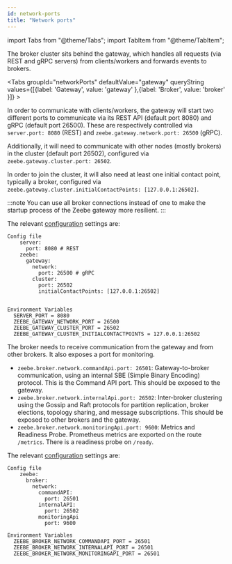 ```yaml
---
id: network-ports
title: "Network ports"
---
```


import Tabs from "@theme/Tabs";
import TabItem from "@theme/TabItem";

The broker cluster sits behind the gateway, which handles all requests (via REST and gRPC servers) from clients/workers and forwards events to brokers.

<Tabs groupId="networkPorts" defaultValue="gateway" queryString values={[{label: 'Gateway', value: 'gateway' },{label: 'Broker', value: 'broker' }]} >

<TabItem value="gateway">

In order to communicate with clients/workers, the gateway will start two different ports to communicate via its REST API (default port 8080) and gRPC (default port 26500). These are respectively controlled via `server.port: 8080` (REST) and `zeebe.gateway.network.port: 26500` (gRPC).

Additionally, it will need to communicate with other nodes (mostly brokers) in the cluster (default port 26502), configured via `zeebe.gateway.cluster.port: 26502`.

In order to join the cluster, it will also need at least one initial contact point, typically a broker, configured via `zeebe.gateway.cluster.initialContactPoints: [127.0.0.1:26502]`.

:::note
You can use all broker connections instead of one to make the startup process of the Zeebe gateway more resilient.
:::

The relevant [configuration](../configuration/configuration.md) settings are:

```
Config file
    server:
      port: 8080 # REST
    zeebe:
      gateway:
        network:
          port: 26500 # gRPC
        cluster:
          port: 26502
          initialContactPoints: [127.0.0.1:26502]


Environment Variables
  SERVER_PORT = 8080
  ZEEBE_GATEWAY_NETWORK_PORT = 26500
  ZEEBE_GATEWAY_CLUSTER_PORT = 26502
  ZEEBE_GATEWAY_CLUSTER_INITIALCONTACTPOINTS = 127.0.0.1:26502
```

</TabItem>

<TabItem value="broker">

The broker needs to receive communication from the gateway and from other brokers. It also exposes a port for monitoring.

- `zeebe.broker.network.commandApi.port: 26501`: Gateway-to-broker communication, using an internal SBE (Simple Binary Encoding) protocol. This is the Command API port. This should be exposed to the gateway.
- `zeebe.broker.network.internalApi.port: 26502`: Inter-broker clustering using the Gossip and Raft protocols for partition replication, broker elections, topology sharing, and message subscriptions. This should be exposed to other brokers and the gateway.
- `zeebe.broker.network.monitoringApi.port: 9600`: Metrics and Readiness Probe. Prometheus metrics are exported on the route `/metrics`. There is a readiness probe on `/ready`.

The relevant [configuration](../configuration/configuration.md) settings are:

```
Config file
    zeebe:
      broker:
        network:
          commandAPI:
            port: 26501
          internalAPI:
            port: 26502
          monitoringApi
            port: 9600

Environment Variables
  ZEEBE_BROKER_NETWORK_COMMANDAPI_PORT = 26501
  ZEEBE_BROKER_NETWORK_INTERNALAPI_PORT = 26501
  ZEEBE_BROKER_NETWORK_MONITORINGAPI_PORT = 26501
```

</TabItem>
</Tabs>
